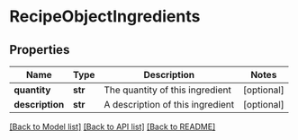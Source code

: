# RecipeObjectIngredients

## Properties
Name | Type | Description | Notes
------------ | ------------- | ------------- | -------------
**quantity** | **str** | The quantity of this ingredient | [optional] 
**description** | **str** | A description of this ingredient | [optional] 

[[Back to Model list]](../README.md#documentation-for-models) [[Back to API list]](../README.md#documentation-for-api-endpoints) [[Back to README]](../README.md)

